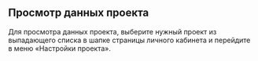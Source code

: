 ## Просмотр данных проекта

Для просмотра данных проекта, выберите нужный проект из выпадающего списка в шапке страницы личного кабинета и перейдите в меню «Настройки проекта».

